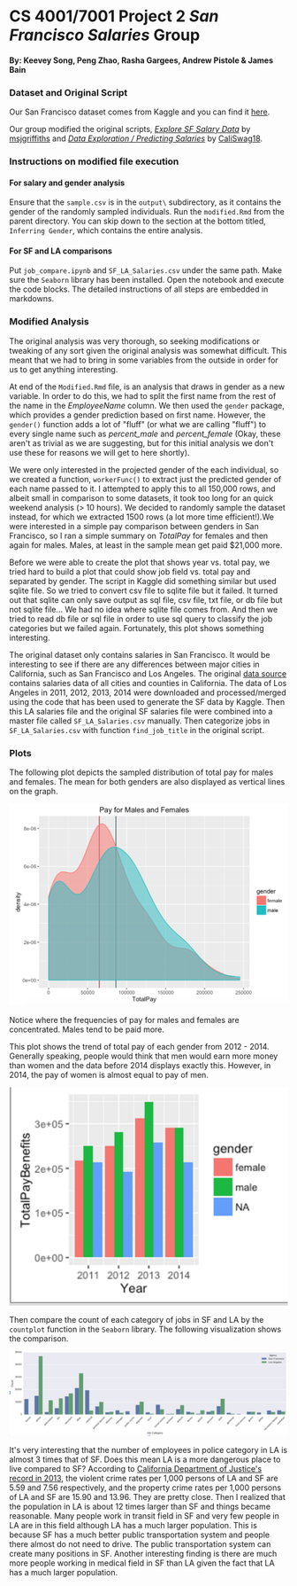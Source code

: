 # CS 4001/7001 Project 2 *San Francisco Salaries* Group

#### By: Keevey Song, Peng Zhao, Rasha Gargees, Andrew Pistole & James Bain

### Dataset and Original Script

Our San Francisco dataset comes from Kaggle and you can find it [here](https://www.kaggle.com/kaggle/sf-salaries).

Our group modified the original scripts, *[Explore SF Salary Data](https://www.kaggle.com/msjgriffiths/d/kaggle/sf-salaries/explore-sf-salary-data)* by [msjgriffiths](https://www.kaggle.com/msjgriffiths) and *[Data Exploration / Predicting Salaries](https://www.kaggle.com/mevanoff24/d/kaggle/sf-salaries/data-exploration-predicting-salaries/notebook)* by [CaliSwag18](https://www.kaggle.com/mevanoff24).

### Instructions on modified file execution

#### For salary and gender analysis
Ensure that the `sample.csv` is in the `output\` subdirectory, as it contains the gender of the randomly sampled individuals. Run the `modified.Rmd` from the parent directory. You can skip down to the section at the bottom titled, `Inferring Gender`, which contains the entire analysis.

#### For SF and LA comparisons
Put `job_compare.ipynb` and `SF_LA_Salaries.csv` under the same path. Make sure the `Seaborn` library has been installed. Open the notebook and execute the code blocks. The detailed instructions of all steps are embedded in markdowns.

### Modified Analysis

The original analysis was very thorough, so seeking modifications or tweaking of any sort given the original analysis was somewhat difficult. This meant that we had to bring in some variables from the outside in order for us to get anything interesting.

At end of the `Modified.Rmd` file, is an analysis that draws in gender as a new variable. In order to do this, we had to split the first name from the rest of the name in the *EmployeeName* column. We then used the `gender` package, which provides a gender prediction based on first name. However, the `gender()` function adds a lot of "fluff" (or what we are calling "fluff") to every single name such as *percent_male* and *percent_female* (Okay, these aren't as trivial as we are suggesting, but for this initial analysis we don't use these for reasons we will get to here shortly).

We were only interested in the projected gender of the each individual, so we created a function, `workerFunc()` to extract just the predicted gender of each name passed to it. I attempted to apply this to all 150,000 rows, and albeit small in comparison to some datasets, it took too long for an quick weekend analysis (> 10 hours). We decided to randomly sample the dataset instead, for which we extracted 1500 rows (a lot more time efficient!).We were interested in a simple pay comparison between genders in San Francisco, so I ran a simple summary on *TotalPay* for females and then again for males. Males, at least in the sample mean get paid $21,000 more.

Before we were able to create the plot that shows year vs. total pay, we tried hard to build a plot that could show job field vs. total pay and separated by gender. The script in Kaggle did something similar but used sqlite file. So we tried to convert csv file to sqlite file but it failed. It turned out that sqlite can only save output as sql file, csv file, txt file, or db file but not sqlite file... We had no idea where sqlite file comes from. And then we tried to read db file or sql file in order to use sql query to classify the job categories but we failed again. Fortunately, this plot shows something interesting.

The original dataset only contains salaries in San Francisco. It would be interesting to see if there are any differences between major cities in California, such as San Francisco and Los Angeles. The original [data source](http://transparentcalifornia.com/agencies/salaries/) contains salaries data of all cities and counties in California. The data of Los Angeles in 2011, 2012, 2013, 2014 were downloaded and processed/merged using the code that has been used to generate the SF data by Kaggle. Then this LA salaries file and the original SF salaries file were combined into a master file called `SF_LA_Salaries.csv` manually. Then categorize jobs in `SF_LA_Salaries.csv` with function `find_job_title` in the original script.

### Plots

The following plot depicts the sampled distribution of total pay for males and females. The mean for both genders are also displayed as vertical lines on the graph.

![total_pay_gender](https://github.com/jcbain/SF_Salaries/blob/master/plots/pay_gender.png)

Notice where the frequencies of pay for males and females are concentrated. Males tend to be paid more.

This plot shows the trend of total pay of each gender from 2012 - 2014. Generally speaking, people would think that men would earn more money than women and the data before 2014 displays exactly this. However, in 2014, the pay of women is almost equal to pay of men.

![gender_year](https://github.com/jcbain/SF_Salaries/blob/master/plots/gender_year.png)

Then compare the count of each category of jobs in SF and LA by the `countplot` function in the `Seaborn` library. The following visualization shows the comparison.

![job_cat](https://github.com/jcbain/SF_Salaries/blob/master/plots/job_cat_LA_SF.png)

 It's very interesting that the number of employees in police category in LA is almost 3 times that of SF. Does this mean LA is a more dangerous place to live compared to SF? According to [California Department of Justice's record in 2013](https://en.wikipedia.org/wiki/California_locations_by_crime_rate), the violent crime rates per 1,000 persons of LA and SF are 5.59 and 7.56 respectively, and the property crime rates per 1,000 persons of LA and SF are 15.90 and 13.96. They are pretty close. Then I realized that the population in LA is about 12 times larger than SF and things became reasonable. Many people work in transit field in SF and very few people in LA are in this field although LA has a much larger population. This is because SF has a much better public transportation system and people there almost do not need to drive. The public transportation system can create many positions in SF. Another interesting finding is there are much more people working in medical field in SF than LA given the fact that LA has a much larger population.
